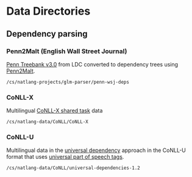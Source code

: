 # Data Directories

## Dependency parsing

### Penn2Malt (English Wall Street Journal)

[Penn Treebank v3.0](https://catalog.ldc.upenn.edu/LDC99T42) from LDC converted to dependency trees using [Penn2Malt](http://stp.lingfil.uu.se/~nivre/research/Penn2Malt.html).

    /cs/natlang-projects/glm-parser/penn-wsj-deps

### CoNLL-X

Multilingual [CoNLL-X shared task](http://ilk.uvt.nl/conll/) data

    /cs/natlang-data/CoNLL/CoNLL-X

### CoNLL-U

Multilingual data in the [universal dependency](http://universaldependencies.org/) approach  in the CoNLL-U format that uses [universal part of speech tags](https://github.com/slavpetrov/universal-pos-tags). 

    /cs/natlang-data/CoNLL/universal-dependencies-1.2
